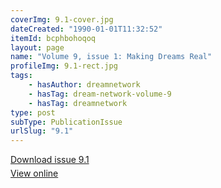 ```yaml
---
coverImg: 9.1-cover.jpg
dateCreated: "1990-01-01T11:32:52"
itemId: bcphbohoqoq
layout: page
name: "Volume 9, issue 1: Making Dreams Real"
profileImg: 9.1-rect.jpg
tags:
    - hasAuthor: dreamnetwork
    - hasTag: dream-network-volume-9
    - hasTag: dreamnetwork
type: post
subType: PublicationIssue
urlSlug: "9.1"
---
```


<p style="margin-block-end: 5px; margin-block-start: 5px;"><a href="../files/pdfs/Volume_9/9.1-Dream-Network-Journal_Volume-9_No-1.pdf" download="">Download issue 9.1</a></p><p style="margin-block-end: 5px; margin-block-start: 5px;"><a href="../files/pdfs/Volume_9/9.1-Dream-Network-Journal_Volume-9_No-1.pdf">View online</a></p>
